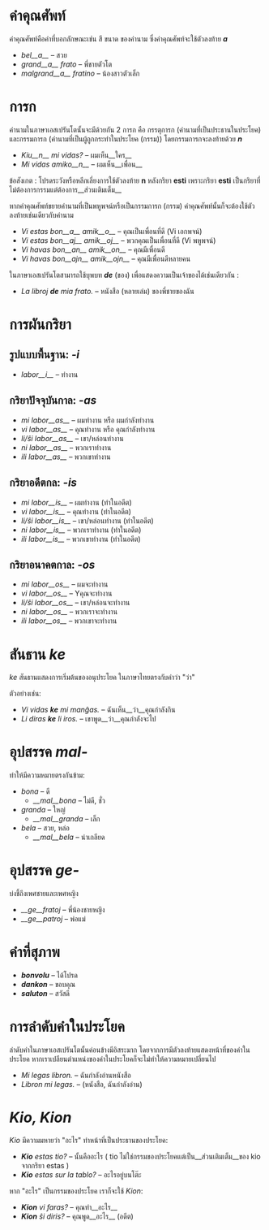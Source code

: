 # คำคุณศัพท์

คำคุณศัพท์คือคำที่บอกลักษณะเช่น สี ขนาด ของคำนาม ซึ่งคำคุณศัพท์จะใช้ตัวลงท้าย *__a__*

- *bel__a__* – สวย
- *grand__a__ frato* – พี่ชายตัวโต
- *malgrand__a__ fratino* – น้องสาวตัวเล็ก

# การก

คำนามในภาษาเอสเปรันโตนั้นจะมีด้วยกัน 2 การก คือ กรรตุการก (คำนามที่เป็นประธานในประโยค) และกรรมการก (คำนามที่เป็นผู้ถูกกระทำในประโยค (กรรม)) โดยกรรมการกจะลงท้ายด้วย *__n__*

- *Kiu__n__ mi vidas?* – ผมเห็น__ใคร__
- *Mi vidas amiko__n__* – ผมเห็น__เพื่อน__

ข้อสังเกต : โปรดระวังหรือหลีกเลี่ยงการใช้ตัวลงท้าย __n__ หลังกริยา __esti__ เพราะกริยา __esti__ เป็นกริยาที่ไม่ต้องการกรรมแต่ต้องการ__ส่วนเติมเต็ม__

หากคำคุณศัพท์ขยายคำนามที่เป็นพหูพจน์หรือเป็นกรรมการก (กรรม) คำคุณศัพท์นั้นก็จะต้องใช้ตัวลงท้ายเช่นเดียวกับคำนาม

- *Vi estas bon__a__ amik__o__* – คุณเป็นเพื่อนที่ดี (Vi เอกพจน์)
- *Vi estas bon__aj__ amik__oj__* – พวกคุณเป็นเพื่อนที่ดี (Vi พหูพจน์)
- *Vi havas bon__an__ amik__on__* – คุณมีเพื่อนดี
- *Vi havas bon__ajn__ amik__ojn__* – คุณมีเพื่อนดีหลายคน

ในภาษาเอสเปรันโตสามารถใช้บุพบท *__de__* (ของ) เพื่อแสดงความเป็นเจ้าของได้เช่นเดียวกัน :

- *La libroj __de__ mia frato.* – หนังสือ (หลายเล่ม) ของพี่ชายของฉัน

# การผันกริยา

## รูปแบบพื้นฐาน: *-i*
  
- *labor__i__*          – ทำงาน

## กริยาปัจจุบันกาล: *-as*

- *mi labor__as__*      – ผมทำงาน หรือ ผมกำลังทำงาน
- *vi labor__as__*      – คุณทำงาน หรือ คุณกำลังทำงาน
- *li/ŝi labor__as__*   – เขา/หล่อนทำงาน
- *ni labor__as__*      – พวกเราทำงาน 
- *ili labor__as__*     – พวกเขาทำงาน

## กริยาอดีตกล: *-is*

- *mi labor__is__*      – ผมทำงาน (ทำในอดีต)
- *vi labor__is__*      – คุณทำงาน (ทำในอดีต)
- *li/ŝi labor__is__*   – เขา/หล่อนทำงาน  (ทำในอดีต)
- *ni labor__is__*      – พวกเราทำงาน (ทำในอดีต)
- *ili labor__is__*     – พวกเขาทำงาน (ทำในอดีต)

## กริยาอนาคตกาล: *-os*

- *mi labor__os__*      – ผมจะทำงาน
- *vi labor__os__*      – Yคุณจะทำงาน
- *li/ŝi labor__os__*   – เขา/หล่อนจะทำงาน
- *ni labor__os__*      – พวกเราจะทำงาน
- *ili labor__os__*     – พวกเขาจะทำงาน

# สันธาน *ke*

 *ke* สันธานแสดงการเริ่มต้นของอนุประโยค ในภาษาไทยตรงกับคำว่า "ว่า" 

ตัวอย่างเช่น:

- *Vi vidas __ke__ mi manĝas.* – ฉันเห็น__ว่า__คุณกำลังกิน
- *Li diras __ke__ li iros.* – เขาพูด__ว่า__คุณกำลังจะไป

# อุปสรรค *mal-*

ทำให้มีความหมายตรงกันข้าม:

- *bona* – ดี
  - *__mal__bona* – ไม่ดี, ชั่ว
- *granda* – ใหญ่
  - *__mal__granda* – เล็ก
- *bela* – สวย, หล่อ
  - *__mal__bela* – น่าเกลียด

# อุปสรรค *ge-*

บ่งชี้ถึงเพศชายและเพศหญิง

- *__ge__fratoj* – พี่น้องชายหญิง
- *__ge__patroj* – พ่อแม่

# คำที่สุภาพ

- *__bonvolu__* – ได้โปรด
- *__dankon__* – ขอบคุณ
- *__saluton__* – สวัสดี

# การลำดับคำในประโยค

ลำดับคำในภาษาเอสเปรันโตนั้นค่อนข้างมีอิสระมาก โดยจากการมีตัวลงท้ายแสดงหน้าที่ของคำในประโยค หากเราเปลียนตำแหน่งของคำในประโยคก็จะไม่ทำให้ความหมายเปลี่ยนไป

- *Mi legas libron.* – ฉันกำลังอ่านหนังสือ
- *Libron mi legas.* – (หนังสือ, ฉันกำลังอ่าน)

# *Kio, Kion*

*Kio* มีความมหายว่า "อะไร" ทำหน้าที่เป็นประธานของประโยค:

- *__Kio__ estas tio?* – นั้นคืออะไร ( tio ไม่ใช่กรรมของประโยคแต่เป็น__ส่วนเติมเต็ม__ของ kio จากกริยา estas )
- *__Kio__ estas sur la tablo?* – อะไรอยู่บนโต๊ะ

หาก "อะไร" เป็นกรรมของประโยค เราก็จะใช้ *Kion*:

- *__Kion__ vi faras?* – คุณทำ__อะไร__
- *__Kion__ ŝi diris?* – คุณพูด__อะไร__ (อดีต)

